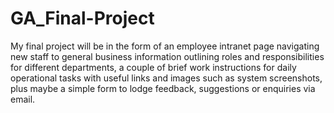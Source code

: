 # GA_Final-Project
My final project will be in the form of an employee intranet page navigating new staff to general business information outlining roles and responsibilities for different departments, a couple of brief work instructions for daily operational tasks with useful links and images such as system screenshots, plus maybe a simple form to lodge feedback, suggestions or enquiries via email.
